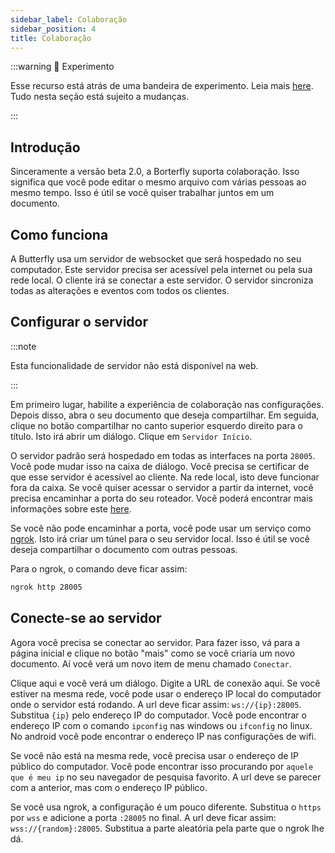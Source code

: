 ```yaml
---
sidebar_label: Colaboração
sidebar_position: 4
title: Colaboração
---
```


:::warning 🧪 Experimento

Esse recurso está atrás de uma bandeira de experimento. Leia mais [here](/nightly#experiments).
Tudo nesta seção está sujeito a mudanças.

:::

## Introdução

Sinceramente a versão beta 2.0, a Borterfly suporta colaboração. Isso significa que você pode editar o mesmo arquivo com várias pessoas ao mesmo tempo. Isso é útil se você quiser trabalhar juntos em um documento.

## Como funciona

A Butterfly usa um servidor de websocket que será hospedado no seu computador. Este servidor precisa ser acessível pela internet ou pela sua rede local. O cliente irá se conectar a este servidor. O servidor sincroniza todas as alterações e eventos com todos os clientes.

## Configurar o servidor

:::note

Esta funcionalidade de servidor não está disponível na web.

:::

Em primeiro lugar, habilite a experiência de colaboração nas configurações. Depois disso, abra o seu documento que deseja compartilhar. Em seguida, clique no botão compartilhar no canto superior esquerdo direito para o título. Isto irá abrir um diálogo. Clique em `Servidor Início`.

O servidor padrão será hospedado em todas as interfaces na porta `28005`. Você pode mudar isso na caixa de diálogo. Você precisa se certificar de que esse servidor é acessível ao cliente.
Na rede local, isto deve funcionar fora da caixa. Se você quiser acessar o servidor a partir da internet, você precisa encaminhar a porta do seu roteador. Você poderá encontrar mais informações sobre este [here](https://en.wikipedia.org/wiki/Port_forwarding/).

Se você não pode encaminhar a porta, você pode usar um serviço como [ngrok](https://ngrok.com/). Isto irá criar um túnel para o seu servidor local. Isso é útil se você deseja compartilhar o documento com outras pessoas.

Para o ngrok, o comando deve ficar assim:

```bash
ngrok http 28005
```

## Conecte-se ao servidor

Agora você precisa se conectar ao servidor. Para fazer isso, vá para a página inicial e clique no botão "mais" como se você criaria um novo documento. Aí você verá um novo item de menu chamado `Conectar`.

Clique aqui e você verá um diálogo. Digite a URL de conexão aqui.
Se você estiver na mesma rede, você pode usar o endereço IP local do computador onde o servidor está rodando.
A url deve ficar assim: `ws://{ip}:28005`. Substitua `{ip}` pelo endereço IP do computador. Você pode encontrar o endereço IP com o comando `ipconfig` nas windows ou `ifconfig` no linux. No android você pode encontrar o endereço IP nas configurações de wifi.

Se você não está na mesma rede, você precisa usar o endereço de IP público do computador. Você pode encontrar isso procurando por `aquele que é meu ip` no seu navegador de pesquisa favorito. A url deve se parecer com a anterior, mas com o endereço IP público.

Se você usa ngrok, a configuração é um pouco diferente. Substitua o `https` por `wss` e adicione a porta `:28005` no final. A url deve ficar assim: `wss://{random}:28005`. Substitua a parte aleatória pela parte que o ngrok lhe dá.
